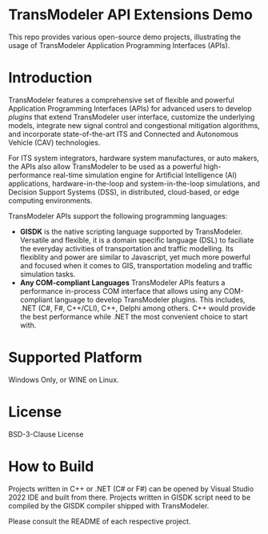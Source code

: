 # TransModeler API Extensions Demo
This repo provides various open-source demo projects,  illustrating the usage of TransModeler Application Programming Interfaces (APIs).

# Introduction
TransModeler features a comprehensive set of flexible and powerful Application Programming Interfaces (APIs) for advanced users to develop *plugins* that extend TransModeler user interface, customize the underlying models, integrate new signal control and congestional mitigation algorithms, and incorporate state-of-the-art ITS and Connected and Autonomous Vehicle (CAV) technologies.  

For ITS system integrators, hardware system manufactures, or auto makers, the APIs also allow TransModeler to be used as a powerful high-performance real-time simulation engine for Artificial Intelligence (AI) applications,  hardware-in-the-loop and system-in-the-loop simulations, and Decision Support Systems (DSS),  in distributed, cloud-based, or edge computing environments.

TransModeler APIs support the following programming languages:

- **GISDK** is the native scripting language supported by TransModeler. Versatile and flexible, it is a domain specific language (DSL) to faciliate the everyday activities of transportation and traffic modelling. Its flexiblity and power are similar to Javascript, yet much more powerful and focused when it comes to GIS, transportation modeling and traffic simulation tasks.
- **Any COM-compliant Languages** TransModeler APIs featurs a performance in-process COM interface that allows using any COM-compliant language to develop TransModeler plugins. This includes, .NET (C#, F#, C++/CLI), C++, Delphi among others.  C++ would provide the best performance while .NET the most convenient choice to start with.

# Supported Platform
Windows Only, or WINE on Linux.

# License
BSD-3-Clause License

# How to Build
Projects written in C++ or .NET (C# or F#) can be opened by Visual Studio 2022 IDE and built from there.  Projects written in GISDK script need to be compiled by the GISDK compiler shipped with TransModeler. 

Please consult the README of each respective project.